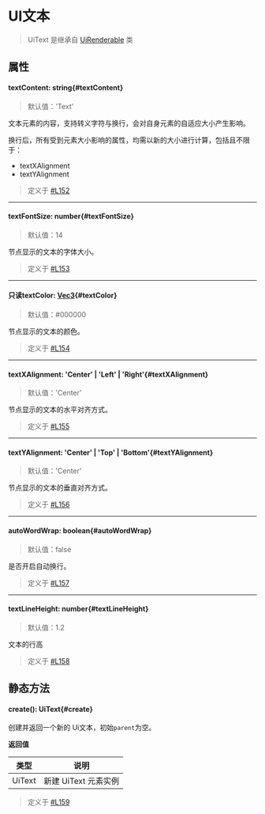<script setup>
import '/style.css'
</script>
# UI文本

> UiText 是继承自 [UiRenderable](/GameUI/UiRenderable) 类

## 属性

#### <font id="API" />textContent<font id="Type">: string</font>{#textContent}  
> 默认值：'Text'

文本元素的内容，支持转义字符与换行，会对自身元素的自适应大小产生影响。

换行后，所有受到元素大小影响的属性，均需以新的大小进行计算，包括且不限于：

- textXAlignment
- textYAlignment

> 定义于 [#L152](https://github.com/box3lab/arena_dts/blob/main/ClientAPI.d.ts#L152)

---


#### <font id="API" />textFontSize<font id="Type">: number</font>{#textFontSize}  
> 默认值：14

节点显示的文本的字体大小。

> 定义于 [#L153](https://github.com/box3lab/arena_dts/blob/main/ClientAPI.d.ts#L153)

---


#### <font id="API" /><font id="ReadOnly">只读</font>textColor<font id="Type">: [Vec3](/GameUI/maths/Vec3)</font>{#textColor}  
> 默认值：#000000

节点显示的文本的颜色。

> 定义于 [#L154](https://github.com/box3lab/arena_dts/blob/main/ClientAPI.d.ts#L154)

---


#### <font id="API" />textXAlignment<font id="Type">: 'Center' | 'Left' | 'Right'</font>{#textXAlignment}  
> 默认值：'Center'

节点显示的文本的水平对齐方式。

> 定义于 [#L155](https://github.com/box3lab/arena_dts/blob/main/ClientAPI.d.ts#L155)

---


#### <font id="API" />textYAlignment<font id="Type">: 'Center' | 'Top' | 'Bottom'</font>{#textYAlignment}  
> 默认值：'Center'

节点显示的文本的垂直对齐方式。

> 定义于 [#L156](https://github.com/box3lab/arena_dts/blob/main/ClientAPI.d.ts#L156)

---


#### <font id="API" />autoWordWrap<font id="Type">: boolean</font>{#autoWordWrap}  
> 默认值：false

是否开启自动换行。

> 定义于 [#L157](https://github.com/box3lab/arena_dts/blob/main/ClientAPI.d.ts#L157)


---


#### <font id="API" />textLineHeight<font id="Type">: number</font>{#textLineHeight}  
> 默认值：1.2

文本的行高

> 定义于 [#L158](https://github.com/box3lab/arena_dts/blob/main/ClientAPI.d.ts#L158)



## 静态方法

#### <font id="API" />create()<font id="Type">: UiText</font>{#create}  

创建并返回一个新的 Ui文本，初始`parent`为空。

**返回值**

| **类型** | **说明** |
| --- | --- |
| UiText | 新建 UiText 元素实例 |

> 定义于 [#L159](https://github.com/box3lab/arena_dts/blob/main/ClientAPI.d.ts#L159)

